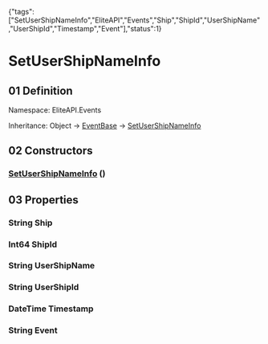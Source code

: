 {"tags":["SetUserShipNameInfo","EliteAPI","Events","Ship","ShipId","UserShipName","UserShipId","Timestamp","Event"],"status":1}

# SetUserShipNameInfo

## 01 Definition

Namespace: <span class='code'>EliteAPI.Events</span>

Inheritance: <span class='code'>Object</span> → <span class='code'>[EventBase](../../EliteAPI/Events/EventBase.html)</span> → <span class='code'>[SetUserShipNameInfo](../../EliteAPI/Events/SetUserShipNameInfo.html)</span>

## 02 Constructors

### <span class='code'>[SetUserShipNameInfo](../../EliteAPI/Events/SetUserShipNameInfo.html)</span> ()

## 03 Properties

### <span class='code'>String</span> Ship

### <span class='code'>Int64</span> ShipId

### <span class='code'>String</span> UserShipName

### <span class='code'>String</span> UserShipId

### <span class='code'>DateTime</span> Timestamp

### <span class='code'>String</span> Event

